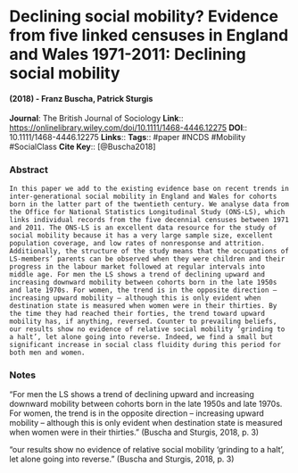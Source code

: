 # Declining social mobility? Evidence from five linked censuses in England and Wales 1971-2011: Declining social mobility
#### (2018) - Franz Buscha, Patrick Sturgis
**Journal**: The British Journal of Sociology
**Link**:: https://onlinelibrary.wiley.com/doi/10.1111/1468-4446.12275
**DOI**:: 10.1111/1468-4446.12275
**Links**:: 
**Tags**:: #paper #NCDS #Mobility #SocialClass 
**Cite Key**:: [@Buscha2018]

### Abstract

```
In this paper we add to the existing evidence base on recent trends in inter-generational social mobility in England and Wales for cohorts born in the latter part of the twentieth century. We analyse data from the Office for National Statistics Longitudinal Study (ONS-LS), which links individual records from the five decennial censuses between 1971 and 2011. The ONS-LS is an excellent data resource for the study of social mobility because it has a very large sample size, excellent population coverage, and low rates of nonresponse and attrition. Additionally, the structure of the study means that the occupations of LS-members’ parents can be observed when they were children and their progress in the labour market followed at regular intervals into middle age. For men the LS shows a trend of declining upward and increasing downward mobility between cohorts born in the late 1950s and late 1970s. For women, the trend is in the opposite direction – increasing upward mobility – although this is only evident when destination state is measured when women were in their thirties. By the time they had reached their forties, the trend toward upward mobility has, if anything, reversed. Counter to prevailing beliefs, our results show no evidence of relative social mobility ‘grinding to a halt’, let alone going into reverse. Indeed, we find a small but significant increase in social class fluidity during this period for both men and women.
```

### Notes

“For men the LS shows a trend of declining upward and increasing downward mobility between cohorts born in the late 1950s and late 1970s. For women, the trend is in the opposite direction – increasing upward mobility – although this is only evident when destination state is measured when women were in their thirties.” (Buscha and Sturgis, 2018, p. 3)

“our results show no evidence of relative social mobility ‘grinding to a halt’, let alone going into reverse.” (Buscha and Sturgis, 2018, p. 3)